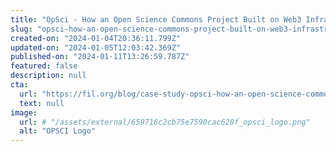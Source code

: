 ```yaml
---
title: "OpSci - How an Open Science Commons Project Built on Web3 Infrastructure Empowers Community Discovery"
slug: "opsci-how-an-open-science-commons-project-built-on-web3-infrastructure-empowers-community-discovery"
created-on: "2024-01-04T20:36:11.799Z"
updated-on: "2024-01-05T12:03:42.369Z"
published-on: "2024-01-11T13:26:59.787Z"
featured: false
description: null
cta:
  url: "https://fil.org/blog/case-study-opsci-how-an-open-science-commons-project-built-on-web3-infrastructure-empowers-community-discovery/"
  text: null
image:
  url: # "/assets/external/659716c2cb75e7590cac628f_opsci_logo.png"
  alt: "OPSCI Logo"
---
```

